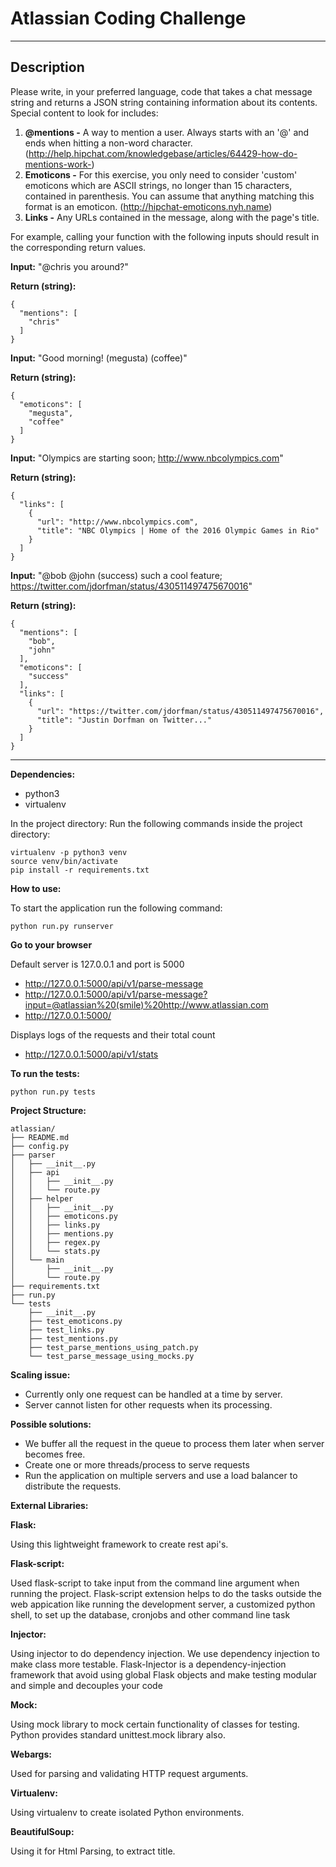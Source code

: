 # Atlassian Coding Challenge

---

## Description

Please write, in your preferred language, code that takes a chat message string and returns a JSON string containing information about its contents. Special content to look for includes:

1. **@mentions -** A way to mention a user. Always starts with an '@' and ends when hitting a non-word character. (http://help.hipchat.com/knowledgebase/articles/64429-how-do-mentions-work-)
2. **Emoticons -** For this exercise, you only need to consider 'custom' emoticons which are ASCII strings, no longer than 15 characters, contained in parenthesis. You can assume that anything matching this format is an emoticon. (http://hipchat-emoticons.nyh.name)
3. **Links -** Any URLs contained in the message, along with the page's title.

For example, calling your function with the following inputs should result in the corresponding return values.

**Input:** "@chris you around?"

**Return (string):**

    {
      "mentions": [
        "chris"
      ]
    }


**Input:** "Good morning! (megusta) (coffee)"

**Return (string):**

    {
      "emoticons": [
        "megusta",
        "coffee"
      ]
    }


**Input:** "Olympics are starting soon; http://www.nbcolympics.com"

**Return (string):**

    {
      "links": [
        {
          "url": "http://www.nbcolympics.com",
          "title": "NBC Olympics | Home of the 2016 Olympic Games in Rio"
        }
      ]
    }


**Input:** "@bob @john (success) such a cool feature; https://twitter.com/jdorfman/status/430511497475670016"

**Return (string):**

    {
      "mentions": [
        "bob",
        "john"
      ],
      "emoticons": [
        "success"
      ],
      "links": [
        {
          "url": "https://twitter.com/jdorfman/status/430511497475670016",
          "title": "Justin Dorfman on Twitter..."
        }
      ]
    }

---




**Dependencies:**

* python3
* virtualenv

In the project directory:
Run the following commands inside the project directory:
```
virtualenv -p python3 venv
source venv/bin/activate 
pip install -r requirements.txt
```

**How to use:**

To start the application run the following command:
```
python run.py runserver
```

**Go to your browser**

Default server is 127.0.0.1 and port is 5000

* http://127.0.0.1:5000/api/v1/parse-message
* http://127.0.0.1:5000/api/v1/parse-message?input=@atlassian%20(smile)%20http://www.atlassian.com
* http://127.0.0.1:5000/

Displays logs of the requests and their total count
* http://127.0.0.1:5000/api/v1/stats

**To run the tests:**

```
python run.py tests
```     

**Project Structure:**

```
atlassian/
├── README.md
├── config.py
├── parser
│   ├── __init__.py
│   ├── api
│   │   ├── __init__.py
│   │   └── route.py
│   ├── helper
│   │   ├── __init__.py
│   │   ├── emoticons.py
│   │   ├── links.py
│   │   ├── mentions.py
│   │   ├── regex.py
│   │   └── stats.py
│   └── main
│       ├── __init__.py
│       └── route.py
├── requirements.txt
├── run.py
└── tests
    ├── __init__.py
    ├── test_emoticons.py
    ├── test_links.py
    ├── test_mentions.py
    ├── test_parse_mentions_using_patch.py
    └── test_parse_message_using_mocks.py
```    

**Scaling issue:**

* Currently only one request can be handled at a time by server.
* Server cannot listen for other requests when its processing.

**Possible solutions:**

* We buffer all the request in the queue to process them later when server becomes free.
* Create one or more threads/process to serve requests
* Run the application on multiple servers and use a load balancer to distribute the requests.


**External Libraries:**

**Flask:**

Using this lightweight framework to create rest api's.

**Flask-script:**

Used flask-script to take input from the command line argument when running the project. 
Flask-script extension helps to do the tasks outside the web appication
like running the development server, a customized python shell, to set up the database, cronjobs and other command line task

**Injector:**

Using injector to do dependency injection. We use dependency injection to make class more testable. 
Flask-Injector is a dependency-injection framework that avoid using global Flask objects and make testing modular and simple and decouples your code

**Mock:**

Using mock library to mock certain functionality of classes for testing.
Python provides standard unittest.mock library also.

**Webargs:**

Used for parsing and validating HTTP request arguments.

**Virtualenv:**

Using virtualenv to create isolated Python environments.

**BeautifulSoup:**

Using it for Html Parsing, to extract title.
